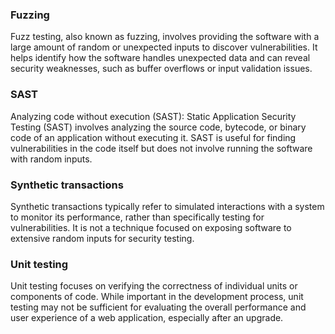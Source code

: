 ### Fuzzing 
Fuzz testing, also known as fuzzing, involves providing the software with a large amount of random or unexpected inputs to discover vulnerabilities. It helps identify how the software handles unexpected data and can reveal security weaknesses, such as buffer overflows or input validation issues.

### SAST
Analyzing code without execution (SAST): Static Application Security Testing (SAST) involves analyzing the source code, bytecode, or binary code of an application without executing it. SAST is useful for finding vulnerabilities in the code itself but does not involve running the software with random inputs.

### Synthetic transactions
Synthetic transactions typically refer to simulated interactions with a system to monitor its performance, rather than specifically testing for vulnerabilities. It is not a technique focused on exposing software to extensive random inputs for security testing.

### Unit testing
Unit testing focuses on verifying the correctness of individual units or components of code. While important in the development process, unit testing may not be sufficient for evaluating the overall performance and user experience of a web application, especially after an upgrade.
